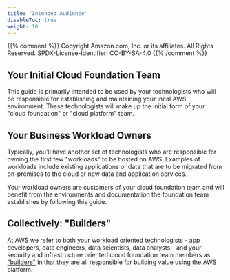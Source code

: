 ```yaml
---
title: 'Intended Audience'
disableToc: true
weight: 10
---
```


{{% comment %}}
Copyright Amazon.com, Inc. or its affiliates. All Rights Reserved.
SPDX-License-Identifier: CC-BY-SA-4.0
{{% /comment %}}

## Your Initial Cloud Foundation Team

This guide is primarily intended to be used by your technologists who will be responsible for establishing and maintaining your inital AWS environment. These technologists will make up the initial form of your "cloud foundation" or "cloud platform" team.

## Your Business Workload Owners

Typically, you'll have another set of technologists who are responsible for owning the first few "workloads" to be hosted on AWS.  Examples of workloads include existing applications or data that are to be migrated from on-premises to the cloud or new data and application services.

Your workload owners are customers of your cloud foundation team and will benefit from the environments and documentation the foundation team establishes by following this guide.

## Collectively: "Builders"

At AWS we refer to both your workload oriented technologists - app developers, data engineers, data scientists, data analysts - and your security and infrastructure oriented cloud foundation team members as ["builders"](https://aws.amazon.com/campaigns/build-on-aws/) in that they are all responsible for building value using the AWS platform.